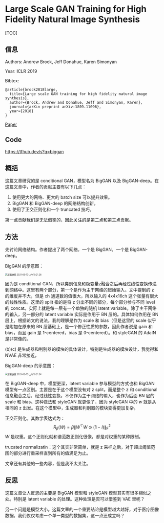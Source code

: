# Large Scale GAN Training for High Fidelity Natural Image Synthesis

[TOC]

## 信息

Authors: Andrew Brock, Jeff Donahue, Karen Simonyan

Year: ICLR 2019

Bibtex:

```
@article{brock2018large,
  title={Large scale GAN training for high fidelity natural image synthesis},
  author={Brock, Andrew and Donahue, Jeff and Simonyan, Karen},
  journal={arXiv preprint arXiv:1809.11096},
  year={2018}
}
```

[Paper](/Users/xieyutong/Documents/Research/PaperReading/Papers/large-scale-gan-training-for-high-fidelity-natural-image-synthesis.pdf)



## Code

https://tfhub.dev/s?q=biggan



## 概括

这篇文章研究的是 conditional GAN，模型名为 BigGAN 以及 BigGAN-deep。在这篇文章中，作者的贡献主要有以下几点：

1. 使用更大的网络、更大的 batch size 可以提升效果。
2. BigGAN 和 BigGAN-deep 的网络结构创新。
3. 使用了正交正则化和一个 truncated 技巧。

第一点贡献我们是无法借鉴的，因此关注的是第二点和第三点贡献。



## 方法

先讨论网络结构。作者提出了两个网络，一个是 BigGAN，一个是 BigGAN-deep。

BigGAN 的示意图：

<img src="/Users/xieyutong/Pictures/screenshot/屏幕快照 2021-03-10 上午10.21.28.png" alt="屏幕快照 2021-03-10 上午10.21.28" style="zoom: 50%;" />

因为是 conditional GAN，所以类别信息和隐变量z融合之后再经过线性变换传递到网络中。这里有两个部分，第一个是作为主干网络的起始输入。文中提到的 z 的维度并不大，但是 ch 通道数的值很大，所以输入的 4x4x16ch 这个张量有很大的线性性质。这里的 split 指的是将 z 分出不同的部分，每个部分参与不同 level 的 concat。实际上就是每一层有一个单独的随机 latent variable。除了主干网络的输入，另一部分的 latent variable 实际是作用于 BN 层的。具体如何作用在 BN 层上，根据论文的说法，我的理解是作为 scale 和 bias（但是这里的 scale 似乎是附加在原来的 BN 层基础上，是一个修正性质的参数，因此作者说是 gain 和 bias，而且 gain 是 1-centered，bias 是 0-centered）。和 styleGAN 的 AdaIN 是非常像的。

(b)(c) 是生成器和判别器的模块的具体设计。特别是生成器的模块设计，我觉得和 NVAE 非常接近。

BigGAN-deep 的示意图：

<img src="/Users/xieyutong/Pictures/screenshot/屏幕快照 2021-03-10 上午10.21.54.png" alt="屏幕快照 2021-03-10 上午10.21.54" style="zoom:50%;" />

在 BigGAN-deep 中，模型更深，latent variable 参与模型的方式也和 BigGAN 模型有一点区别。主要是在于这个模型没有对 z split，而是整个 z 和 conditional 信息融合之后，经过线性变换，不仅作为主干网络的输入，也作为后面 BN 层的 scale 和 bias。这种做法和 styleGAN 就更像了，因为 styleGAN 中的 $w$ 就是从相同的 z 出发。在这个模型中，生成器和判别器的模块变得更加复杂。

正交正则化。其数学表达式为：
$$
\begin{equation}
R_{\beta}(W)=\beta\left\|W^{\top} W \odot(\mathbf{1}-I)\right\|_{\mathrm{F}}^{2}
\end{equation}
$$
$W$ 是权重。这个正则化就和谱范数正则化很像，都是对权重的某种限制。

trucated normalizatin：这个其实非常简单，就是 z 采样之后，对于超出阈值范围的部分进行重采样直到所有的值满足为止。

文章还有其他的一些内容，但是我不太关注。



## 反思

这篇文章让人反思的主要是 BigGAN 模型和 styleGAN 模型其实有很多相似之处。特别是 latent variable 的处理。这种处理是否可以借鉴到 VAE 里呢？

另一个问题是模型大小。这篇文章的一个重要结论是模型越大越好，对于医疗图像数据，我们仅仅考虑一个单一类型的数据集，这一点还成立吗？